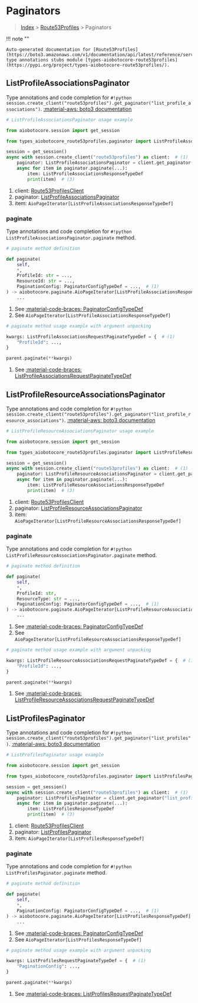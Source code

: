 # Paginators

> [Index](../README.md) > [Route53Profiles](./README.md) > Paginators

!!! note ""

    Auto-generated documentation for [Route53Profiles](https://boto3.amazonaws.com/v1/documentation/api/latest/reference/services/route53profiles.html#route53profiles)
    type annotations stubs module [types-aiobotocore-route53profiles](https://pypi.org/project/types-aiobotocore-route53profiles/).

## ListProfileAssociationsPaginator

Type annotations and code completion for `#!python session.create_client("route53profiles").get_paginator("list_profile_associations")`.
[:material-aws: boto3 documentation](https://boto3.amazonaws.com/v1/documentation/api/latest/reference/services/route53profiles/paginator/ListProfileAssociations.html#Route53Profiles.Paginator.ListProfileAssociations)

```python
# ListProfileAssociationsPaginator usage example

from aiobotocore.session import get_session

from types_aiobotocore_route53profiles.paginator import ListProfileAssociationsPaginator

session = get_session()
async with session.create_client("route53profiles") as client:  # (1)
    paginator: ListProfileAssociationsPaginator = client.get_paginator("list_profile_associations")  # (2)
    async for item in paginator.paginate(...):
        item: ListProfileAssociationsResponseTypeDef
        print(item)  # (3)
```

1. client: [Route53ProfilesClient](./client.md)
2. paginator: [ListProfileAssociationsPaginator](./paginators.md#listprofileassociationspaginator)
3. item: `AioPageIterator[ListProfileAssociationsResponseTypeDef]`


### paginate

Type annotations and code completion for `#!python ListProfileAssociationsPaginator.paginate` method.

```python
# paginate method definition

def paginate(
    self,
    *,
    ProfileId: str = ...,
    ResourceId: str = ...,
    PaginationConfig: PaginatorConfigTypeDef = ...,  # (1)
) -> aiobotocore.paginate.AioPageIterator[ListProfileAssociationsResponseTypeDef]:  # (2)
    ...
```

1. See [:material-code-braces: PaginatorConfigTypeDef](./type_defs.md#paginatorconfigtypedef)
2. See `AioPageIterator[ListProfileAssociationsResponseTypeDef]`


```python
# paginate method usage example with argument unpacking

kwargs: ListProfileAssociationsRequestPaginateTypeDef = {  # (1)
    "ProfileId": ...,
}

parent.paginate(**kwargs)
```

1. See [:material-code-braces: ListProfileAssociationsRequestPaginateTypeDef](./type_defs.md#listprofileassociationsrequestpaginatetypedef)
## ListProfileResourceAssociationsPaginator

Type annotations and code completion for `#!python session.create_client("route53profiles").get_paginator("list_profile_resource_associations")`.
[:material-aws: boto3 documentation](https://boto3.amazonaws.com/v1/documentation/api/latest/reference/services/route53profiles/paginator/ListProfileResourceAssociations.html#Route53Profiles.Paginator.ListProfileResourceAssociations)

```python
# ListProfileResourceAssociationsPaginator usage example

from aiobotocore.session import get_session

from types_aiobotocore_route53profiles.paginator import ListProfileResourceAssociationsPaginator

session = get_session()
async with session.create_client("route53profiles") as client:  # (1)
    paginator: ListProfileResourceAssociationsPaginator = client.get_paginator("list_profile_resource_associations")  # (2)
    async for item in paginator.paginate(...):
        item: ListProfileResourceAssociationsResponseTypeDef
        print(item)  # (3)
```

1. client: [Route53ProfilesClient](./client.md)
2. paginator: [ListProfileResourceAssociationsPaginator](./paginators.md#listprofileresourceassociationspaginator)
3. item: `AioPageIterator[ListProfileResourceAssociationsResponseTypeDef]`


### paginate

Type annotations and code completion for `#!python ListProfileResourceAssociationsPaginator.paginate` method.

```python
# paginate method definition

def paginate(
    self,
    *,
    ProfileId: str,
    ResourceType: str = ...,
    PaginationConfig: PaginatorConfigTypeDef = ...,  # (1)
) -> aiobotocore.paginate.AioPageIterator[ListProfileResourceAssociationsResponseTypeDef]:  # (2)
    ...
```

1. See [:material-code-braces: PaginatorConfigTypeDef](./type_defs.md#paginatorconfigtypedef)
2. See `AioPageIterator[ListProfileResourceAssociationsResponseTypeDef]`


```python
# paginate method usage example with argument unpacking

kwargs: ListProfileResourceAssociationsRequestPaginateTypeDef = {  # (1)
    "ProfileId": ...,
}

parent.paginate(**kwargs)
```

1. See [:material-code-braces: ListProfileResourceAssociationsRequestPaginateTypeDef](./type_defs.md#listprofileresourceassociationsrequestpaginatetypedef)
## ListProfilesPaginator

Type annotations and code completion for `#!python session.create_client("route53profiles").get_paginator("list_profiles")`.
[:material-aws: boto3 documentation](https://boto3.amazonaws.com/v1/documentation/api/latest/reference/services/route53profiles/paginator/ListProfiles.html#Route53Profiles.Paginator.ListProfiles)

```python
# ListProfilesPaginator usage example

from aiobotocore.session import get_session

from types_aiobotocore_route53profiles.paginator import ListProfilesPaginator

session = get_session()
async with session.create_client("route53profiles") as client:  # (1)
    paginator: ListProfilesPaginator = client.get_paginator("list_profiles")  # (2)
    async for item in paginator.paginate(...):
        item: ListProfilesResponseTypeDef
        print(item)  # (3)
```

1. client: [Route53ProfilesClient](./client.md)
2. paginator: [ListProfilesPaginator](./paginators.md#listprofilespaginator)
3. item: `AioPageIterator[ListProfilesResponseTypeDef]`


### paginate

Type annotations and code completion for `#!python ListProfilesPaginator.paginate` method.

```python
# paginate method definition

def paginate(
    self,
    *,
    PaginationConfig: PaginatorConfigTypeDef = ...,  # (1)
) -> aiobotocore.paginate.AioPageIterator[ListProfilesResponseTypeDef]:  # (2)
    ...
```

1. See [:material-code-braces: PaginatorConfigTypeDef](./type_defs.md#paginatorconfigtypedef)
2. See `AioPageIterator[ListProfilesResponseTypeDef]`


```python
# paginate method usage example with argument unpacking

kwargs: ListProfilesRequestPaginateTypeDef = {  # (1)
    "PaginationConfig": ...,
}

parent.paginate(**kwargs)
```

1. See [:material-code-braces: ListProfilesRequestPaginateTypeDef](./type_defs.md#listprofilesrequestpaginatetypedef)
